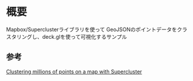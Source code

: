 # 概要

Mapbox/Superclusterライブラリを使って GeoJSONのポイントデータをクラスタリングし、deck.glを使って可視化するサンプル


## 参考

[Clustering millions of points on a map with Supercluster](https://blog.mapbox.com/clustering-millions-of-points-on-a-map-with-supercluster-272046ec5c97)
